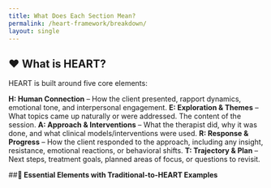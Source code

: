 ```yaml
---
title: What Does Each Section Mean? 
permalink: /heart-framework/breakdown/
layout: single
---
```


## **❤️ What is HEART?**

HEART is built around five core elements:

**H: Human Connection** – How the client presented, rapport dynamics, emotional tone, and interpersonal engagement. 
**E: Exploration & Themes** – What topics came up naturally or were addressed. The content of the session.
**A: Approach & Interventions** – What the therapist did, why it was done, and what clinical models/interventions were used.
**R: Response & Progress** – How the client responded to the approach, including any insight, resistance, emotional reactions, or behavioral shifts.
**T: Trajectory & Plan** – Next steps, treatment goals, planned areas of focus, or questions to revisit.

##**🔑 Essential Elements with Traditional-to-HEART Examples**
